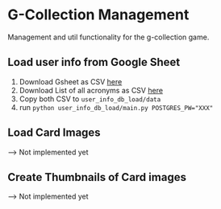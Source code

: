 # G-Collection Management
Management and util functionality for the g-collection game.

## Load user info from Google Sheet
1. Download Gsheet as CSV [here](https://docs.google.com/spreadsheets/d/1Ct1uE8G4pQDmQRw8pa_UOiwE1khM3TKhpLeO0GWzcSs/edit?usp=sharing)
2. Download List of all acronyms as CSV [here](https://docs.google.com/spreadsheets/d/1zk8QXxjcUVOc_ah_QYgxYSRjUb9DKpuownFEyFipgeQ/edit?usp=sharing)
3. Copy both CSV to `user_info_db_load/data`
4. run `python user_info_db_load/main.py POSTGRES_PW="XXX"`


## Load Card Images
--> Not implemented yet

## Create Thumbnails of Card images
--> Not implemented yet